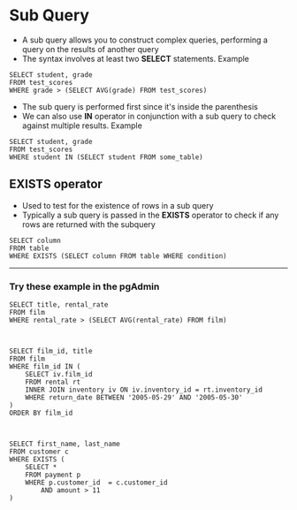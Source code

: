 # Sub Query
- A sub query allows you to construct complex queries, performing a query on the results of another query
- The syntax involves at least two **SELECT** statements. Example
```
SELECT student, grade
FROM test_scores
WHERE grade > (SELECT AVG(grade) FROM test_scores)
```
- The sub query is performed first since it's inside the parenthesis
- We can also use **IN** operator in conjunction with a sub query to check against multiple results. Example
```
SELECT student, grade
FROM test_scores
WHERE student IN (SELECT student FROM some_table)
```

## EXISTS operator
- Used to test for the existence of rows in a sub query
- Typically a sub query is passed in the **EXISTS** operator to check if any rows are returned with the subquery
```
SELECT column
FROM table
WHERE EXISTS (SELECT column FROM table WHERE condition)
```

________

### Try these example in the pgAdmin
```
SELECT title, rental_rate
FROM film
WHERE rental_rate > (SELECT AVG(rental_rate) FROM film)



SELECT film_id, title
FROM film
WHERE film_id IN (
    SELECT iv.film_id
    FROM rental rt
    INNER JOIN inventory iv ON iv.inventory_id = rt.inventory_id
    WHERE return_date BETWEEN '2005-05-29' AND '2005-05-30'
)
ORDER BY film_id



SELECT first_name, last_name
FROM customer c
WHERE EXISTS (
    SELECT *
    FROM payment p
    WHERE p.customer_id  = c.customer_id
        AND amount > 11
)
```